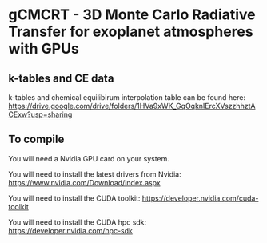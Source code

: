 # gCMCRT - 3D Monte Carlo Radiative Transfer for exoplanet atmospheres with GPUs

## k-tables and CE data

k-tables and chemical equilibirum interpolation table can be found here:
https://drive.google.com/drive/folders/1HVa9xWK_GqOqknIErcXVszzhhztACExw?usp=sharing

## To compile

You will need a Nvidia GPU card on your system.

You will need to install the latest drivers from Nvidia: https://www.nvidia.com/Download/index.aspx

You will need to install the CUDA toolkit: https://developer.nvidia.com/cuda-toolkit

You will need to install the CUDA hpc sdk: https://developer.nvidia.com/hpc-sdk


